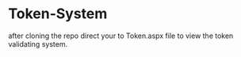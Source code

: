 # Token-System
after cloning the repo 
direct your to Token.aspx file to view the token validating system.
